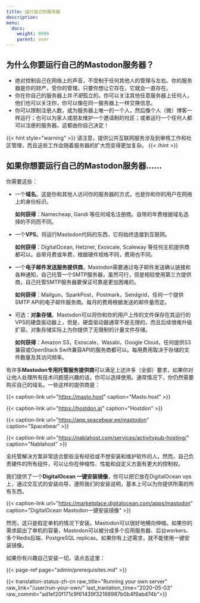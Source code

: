```yaml
---
title: 运行自己的服务器
description:
menu:
  docs:
    weight: 9999
    parent: user
---
```


## 为什么你要运行自己的Mastodon服务器？

- 绝对控制自己在网络上的声音，不受制于任何其他人的管理与左右。你的服务器是你的财产，受你的管理。只要你想让它存在，它就会一直存在。
- 你在你自己的服务器上并*不是*孤立的。你可以关注其他任意服务器上任何人，他们也可以关注你，你可以像在同一服务器上一样交换信息。
- 你可以限制注册人数，成为服务器上唯一的一个人，然后像个人（微）博客一样运行；也可以为家人或朋友维护一个邀请制的社区；或者运行一个任何人都可以注册的服务器。这都由你自己决定！

{{< hint style="warning" >}}
请注意，提供公共互联网服务涉及到审核工作和社区管理，而且这些工作会随着服务器的扩大而变得更加复杂。
{{< /hint >}}

## 如果你想要运行自己的Mastodon服务器……

你需要这些：

- 一个**域名**。这是你和其他人访问你的服务器的方式，也是你和你的用户在网络上的身份标识。

  **如何获得**：Namecheap, Gandi 等任何域名注册商。自带的年费根据域名选择的不同而不同。
  
- 一个**VPS**。将运行Mastodon代码的东西，它将始终连接到互联网。

  **如何获得**：DigitalOcean, Hetzner, Exoscale, Scaleway 等任何主机提供商都可以。自带月费或年费，根据硬件规格不同，费用也不同。

- 一个**电子邮件发送服务提供商**。Mastodon需要通过电子邮件发送确认链接和各种通知，自己托管一个SMTP服务器，虽然可行，但是相较使用第三方提供商，自己托管SMTP服务器要保证可靠是更加困难的。

  **如何获得**：Mailgun，SparkPost，Postmark，Sendgrid，任何一个提供SMTP API的电子邮件服务商。每月的费用根据发送的邮件量而定。

- 可选：**对象存储**。Mastodon可以将你和你的用户上传的文件保存在其运行的VPS的硬盘驱动器上，但是，硬盘驱动器通常不是无限的，而且后续很难升级扩容。对象存储实际上为你提供了无限制的计量文件存储。

  **如何获得**：Amazon S3，Exoscale，Wasabi，Google Cloud，任何提供S3兼容或OpenStack Swift兼容API的服务商都可以。每用费用取决于存储的文件数量及其访问频率。

有许多**Mastodon专用托管服务提供商**可以满足上述许多（全部）要求，如果你对让他人处理所有技术问题感兴趣的话，你可以选择使用。通常情况下，你仍然需要购买自己的域名。一些这样的提供商是：

{{< caption-link url="https://masto.host" caption="Masto.host" >}}

{{< caption-link url="https://hostdon.jp" caption="Hostdon" >}}

{{< caption-link url="https://app.spacebear.ee/mastodon" caption="Spacebear" >}}

{{< caption-link url="https://nablahost.com/services/activitypub-hosting/" caption="Nablahost" >}}

全托管解决方案非常适合那些没有经验或不想安装和维护软件的人。然而，自己负责硬件的所有组件，可以让你在伸缩性、性能和自定义方面有更大的控制权。

我们提供了一个**DigitalOcean 一键安装镜像**，你可以把它放在DigitalOcean vps上，通过交互式的安装向导，遵照我们的安装说明，基本上可以为你提供所需的所有东西。

{{< caption-link url="https://marketplace.digitalocean.com/apps/mastodon" caption="DigitalOcean Mastodon一键安装镜像" >}}

然而，这只是假定单机的情况下安装。Mastodon可以很好地横向伸缩。如果你的需求超出了单机的容量，Mastodon可以被分成多个应用服务器、后台workers、多个Redis后端、PostgreSQL replicas。如果你有上述需求，就不能使用一键安装镜像。

如果你有兴趣自己安装一切，请点击这里：

{{< page-ref page="admin/prerequisites.md" >}}

{{< translation-status-zh-cn raw_title="Running your own server" raw_link="/user/run-your-own/" last_tranlation_time="2020-05-03" raw_commit="ad1ef20f171c9f61439f32168987b0b4f9abd74b">}}
